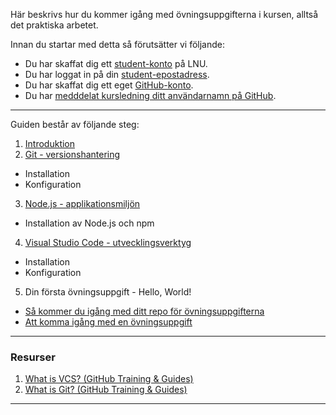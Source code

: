 Här beskrivs hur du kommer igång med övningsuppgifterna i kursen, alltså det praktiska arbetet. 

Innan du startar med detta så förutsätter vi följande:
* Du har skaffat dig ett [student-konto](https://accountcheckout.lnu.se/SelectLanguage.aspx) på LNU.
* Du har loggat in på din [student-epostadress](http://lnu.se/student/vi-hjalper-dig/it-och-support/e-post).
* Du har skaffat dig ett eget [GitHub-konto](https://coursepress.gitbooks.io/1dv021/content/guider/ditt-alldeles-egna-github-kontot/).
* Du har [medddelat kursledning ditt användarnamn på GitHub](https://coursepress.lnu.se/profile/).
 
***

Guiden består av följande steg:

1. [Introduktion](https://coursepress.gitbooks.io/1dv021/content/guider/programvaror/)
2. [Git - versionshantering](https://coursepress.gitbooks.io/1dv021/content/guider/programvaror/git.html)
 * Installation
 * Konfiguration
3. [Node.js - applikationsmiljön](https://coursepress.gitbooks.io/1dv021/content/guider/programvaror/nodejs.html)
 * Installation av Node.js och npm
4. [Visual Studio Code - utvecklingsverktyg](https://coursepress.gitbooks.io/1dv021/content/guider/programvaror/webstorm.html)
 * Installation
 * Konfiguration
5. Din första övningsuppgift - Hello, World!
  * [Så kommer du igång med ditt repo för övningsuppgifterna](https://coursepress.gitbooks.io/1dv021/content/guider/sa-kommer-du-igang-med-ditt-repo-for-kursens-ovningsuppgifter/)
  * [Att komma igång med en övningsuppgift](https://coursepress.gitbooks.io/1dv021/content/guider/att-komma-igang-med-en-ovningsuppgift/)

***

### Resurser
1. [What is VCS? (GitHub Training & Guides)](https://youtu.be/8oRjP8yj2Wo?list=PLg7s6cbtAD165JTRsXh8ofwRw0PqUnkVH)
2. [What is Git? (GitHub Training & Guides)](https://youtu.be/uhtzxPU7Bz0?list=PLg7s6cbtAD165JTRsXh8ofwRw0PqUnkVH)

***
